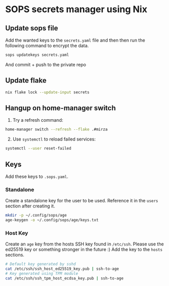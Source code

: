 # SOPS secrets manager using Nix

## Update sops file

Add the wanted keys to the `secrets.yaml` file
and then then run the following command to encrypt the data.

```sh
sops updatekeys secrets.yaml
```

And commit + push to the private repo

## Update flake

```sh
nix flake lock --update-input secrets
```

## Hangup on home-manager switch

1. Try a refresh command:

```sh
home-manager switch --refresh --flake .#mirza
```

2. Use `systemctl` to reload failed services:

```sh
systemctl --user reset-failed
```

## Keys

Add these keys to `.sops.yaml`.

### Standalone

Create a standalone key for the user to be used.
Reference it in the `users` section after creating it.

```sh
mkdir -p ~/.config/sops/age
age-keygen -o ~/.config/sops/age/keys.txt
```

### Host Key

Create an `age` key from the hosts SSH key found in `/etc/ssh`.
Please use the ed25519 key or something stronger in the future :)
Add the key to the `hosts` sections.

```sh
# Default key generated by sshd
cat /etc/ssh/ssh_host_ed25519_key.pub | ssh-to-age
# Key generated using TPM module
cat /etc/ssh/ssh_tpm_host_ecdsa_key.pub | ssh-to-age
```
